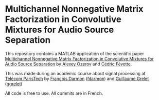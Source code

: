 # Multichannel Nonnegative Matrix Factorization in Convolutive Mixtures for Audio Source Separation

This repository contains a MATLAB application of the scientific paper [Multichannel Nonnegative Matrix Factorization in Convolutive Mixtures for Audio Source Separation](/docs/05229304.pdf) by [Alexey Ozerov](https://www.irisa.fr/metiss/ozerov/) and [Cédric Févotte](https://www.irit.fr/~Cedric.Fevotte/).  
  

This was made during an academic course about signal processing at [Télécom ParisTech](http://www.telecom-paristech.fr/eng) by [François Darmon](https://www.linkedin.com/in/fran%C3%A7ois-darmon-595462107) ([fdarmon](https://github.com/fdarmon)) and [Guillaume Grelet](https://fr.linkedin.com/in/ggrelet) ([ggrelet](https://github.com/ggrelet/))  
  



  All code is free to use. All commits are in French.